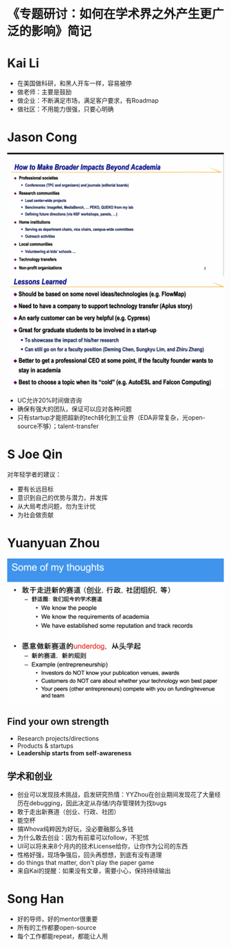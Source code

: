 # 《专题研讨：如何在学术界之外产生更广泛的影响》简记

# Kai Li
- 在美国做科研，和黑人开车一样，容易被停
- 做老师：主要是鼓励
- 做企业：不断满足市场，满足客户要求，有Roadmap
- 做社区：不用能力很强，只要心明确

# Jason Cong

![](impact-1.png)
![](impact-2.png)

- UC允许20%时间做咨询
- 确保有强大的团队，保证可以应对各种问题
- 只有startup才能把超新的tech转化到工业界（EDA非常复杂，光open-source不够）；talent-transfer

# S Joe Qin

对年轻学者的建议：
- 要有长远目标
- 意识到自己的优势与潜力，并发挥
- 从大局考虑问题，勿为生计忧
- 为社会做贡献

# Yuanyuan Zhou
![](impact-3.png)

## Find your own strength
- Research projects/directions
- Products & startups
- **Leadership starts from self-awareness**
## 学术和创业
- 创业可以发现技术挑战，启发研究热情：YYZhou在创业期间发现花了大量经历在debugging，因此决定从存储/内存管理转为找bugs
- 敢于走出新赛道（创业、行政、社团）
- 能空杯
- 搞Whova纯粹因为好玩，没必要融那么多钱
- 为什么敢去创业：因为有前辈可以follow，不犯怵
- UI可以将未来8个月内的技术License给你，让你作为公司的东西
- 性格好强，现场争强后，回头再想想，到底有没有道理
- do things that matter, don't play the paper game
- 来自Kai的提醒：如果没有文章，需要小心，保持持续输出

# Song Han

- 好的导师，好的mentor很重要
- 所有的工作都要open-source
- 每个工作都能repeat，都能让人用